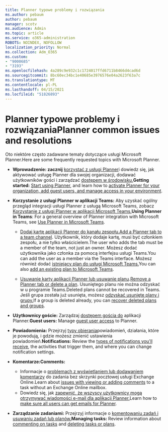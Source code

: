 ```yaml
---
title: Planner typowe problemy i rozwiązania
ms.author: pebaum
author: pebaum
manager: scotv
ms.audience: Admin
ms.topic: article
ms.service: o365-administration
ROBOTS: NOINDEX, NOFOLLOW
localization_priority: Normal
ms.collection: Adm_O365
ms.custom:
- "9000685"
- "3193"
ms.openlocfilehash: 4a289c9e932c1c1724017ffd6711b8466d4cad6d
ms.sourcegitcommit: 8bc60ec34bc1e40685e3976576e04a2623f63a7c
ms.translationtype: MT
ms.contentlocale: pl-PL
ms.lasthandoff: 04/15/2021
ms.locfileid: "51826893"
---
```

# <a name="planner-common-issues-and-resolutions"></a><span data-ttu-id="d1148-102">Planner typowe problemy i rozwiązania</span><span class="sxs-lookup"><span data-stu-id="d1148-102">Planner common issues and resolutions</span></span>

<span data-ttu-id="d1148-103">Oto niektóre często zadawane tematy dotyczące usługi Microsoft Planner.</span><span class="sxs-lookup"><span data-stu-id="d1148-103">Here are some frequently requested topics with Microsoft Planner.</span></span>
 
- <span data-ttu-id="d1148-104">**Wprowadzenie: zacznij** [korzystać z usługi Planner](https://support.office.com/article/microsoft-planner-help-4a9a13c6-3adf-4a60-a6fc-15c0b15e16fc)i dowiedz się, jak aktywować usługę Planner dla swojej organizacji, dodawać użytkowników gości i zarządzać [dostępem w środowisku.](https://docs.microsoft.com/office365/planner/planner-for-admins)</span><span class="sxs-lookup"><span data-stu-id="d1148-104">**Getting started:** [Start using Planner](https://support.office.com/article/microsoft-planner-help-4a9a13c6-3adf-4a60-a6fc-15c0b15e16fc), and learn how to [activate Planner for your organization, add guest users, and manage access in your environment](https://docs.microsoft.com/office365/planner/planner-for-admins).</span></span>

- <span data-ttu-id="d1148-105">**Korzystanie z usługi Planner w aplikacji Teams:** Aby uzyskać ogólny przegląd integracji usługi Planner z usługą Microsoft Teams, zobacz [Korzystanie z usługi Planner w aplikacji Microsoft Teams.](https://support.office.com/article/62798a9f-e8f7-4722-a700-27dd28a06ee0)</span><span class="sxs-lookup"><span data-stu-id="d1148-105">**Using Planner in Teams**: For a general overview of Planner integration with Microsoft Teams, see [Use Planner in Microsoft Teams](https://support.office.com/article/62798a9f-e8f7-4722-a700-27dd28a06ee0).</span></span>

     - <span data-ttu-id="d1148-106">[Dodaj kartę aplikacji Planner do kanału zespołu.](https://support.office.com/article/62798a9f-e8f7-4722-a700-27dd28a06ee0#bkmk_addaplannertabtoateamchannel)</span><span class="sxs-lookup"><span data-stu-id="d1148-106">[Add a Planner tab to a team channel](https://support.office.com/article/62798a9f-e8f7-4722-a700-27dd28a06ee0#bkmk_addaplannertabtoateamchannel).</span></span> <span data-ttu-id="d1148-107">Użytkownik, który dodaje kartę, musi być członkiem zespołu, a nie tylko właścicielem.</span><span class="sxs-lookup"><span data-stu-id="d1148-107">The user who adds the tab must be a member of the team, not just an owner.</span></span> <span data-ttu-id="d1148-108">Możesz dodać użytkownika jako członka za pomocą interfejsu usługi Teams.</span><span class="sxs-lookup"><span data-stu-id="d1148-108">You can add the user as a member via the Teams interface.</span></span> <span data-ttu-id="d1148-109">Możesz również dodać [istniejący plan do usługi Microsoft Teams.](https://techcommunity.microsoft.com/t5/Planner-Blog/Bringing-a-Plan-into-Microsoft-Teams/ba-p/57463)</span><span class="sxs-lookup"><span data-stu-id="d1148-109">You can also [add an existing plan to Microsoft Teams](https://techcommunity.microsoft.com/t5/Planner-Blog/Bringing-a-Plan-into-Microsoft-Teams/ba-p/57463).</span></span>

    - <span data-ttu-id="d1148-110">[Usuwanie karty aplikacji Planner lub usuwanie planu](https://support.office.com/article/62798a9f-e8f7-4722-a700-27dd28a06ee0#bkmk_removeaplannertabordeleteaplan).</span><span class="sxs-lookup"><span data-stu-id="d1148-110">[Remove a Planner tab or delete a plan](https://support.office.com/article/62798a9f-e8f7-4722-a700-27dd28a06ee0#bkmk_removeaplannertabordeleteaplan).</span></span> <span data-ttu-id="d1148-111">Usuniętego planu nie można odzyskać w u programie Teams.</span><span class="sxs-lookup"><span data-stu-id="d1148-111">Deleted plans cannot be recovered in Teams.</span></span> <span data-ttu-id="d1148-112">Jeśli grupa została już usunięta, możesz [odzyskać usunięte plany i grupy.](https://techcommunity.microsoft.com/t5/planner-blog/microsoft-planner-now-you-can-recover-deleted-plans-and-groups/ba-p/362242
)</span><span class="sxs-lookup"><span data-stu-id="d1148-112">If a group is deleted already, you can [recover deleted plans and groups](https://techcommunity.microsoft.com/t5/planner-blog/microsoft-planner-now-you-can-recover-deleted-plans-and-groups/ba-p/362242
).</span></span>
 
- <span data-ttu-id="d1148-113">**Użytkownicy goście:** Zarządzaj [dostępem gościa do](https://support.office.com/article/guest-access-in-microsoft-planner-cc5d7f96-dced-4da4-ab62-08c72d9759c6) aplikacji Planner.</span><span class="sxs-lookup"><span data-stu-id="d1148-113">**Guest users:** Manage [guest user access](https://support.office.com/article/guest-access-in-microsoft-planner-cc5d7f96-dced-4da4-ab62-08c72d9759c6) to Planner.</span></span>
 
- <span data-ttu-id="d1148-114">**Powiadomienia:** Przejrzyj [typy obierania](https://support.office.com/article/stay-on-top-of-tasks-and-plans-with-email-and-notifications-cce223d6-b0ae-43cf-a080-266e2414a859)powiadomień, działania, które je powodują, i gdzie możesz zmienić ustawienia powiadomień.</span><span class="sxs-lookup"><span data-stu-id="d1148-114">**Notifications:** Review the [types of notifications you'll receive](https://support.office.com/article/stay-on-top-of-tasks-and-plans-with-email-and-notifications-cce223d6-b0ae-43cf-a080-266e2414a859), the activities that trigger them, and where you can change notification settings.</span></span>
 
- <span data-ttu-id="d1148-115">**Komentarze:**</span><span class="sxs-lookup"><span data-stu-id="d1148-115">**Comments:**</span></span> 
   - <span data-ttu-id="d1148-116">Informacje o [problemach z wyświetlaniem lub dodawaniem komentarzy](https://docs.microsoft.com/office365/planner/planner-for-admins#can-people-in-my-organization-use-planner-if-they-dont-have-an-exchange-online-mailbox) do zadania bez skrzynki pocztowej usługi Exchange Online.</span><span class="sxs-lookup"><span data-stu-id="d1148-116">Learn about [issues with viewing or adding comments](https://docs.microsoft.com/office365/planner/planner-for-admins#can-people-in-my-organization-use-planner-if-they-dont-have-an-exchange-online-mailbox) to a task without an Exchange Online mailbox.</span></span>
   - <span data-ttu-id="d1148-117">Dowiedz się, jak [zapewnić, że wszyscy użytkownicy mogą otrzymywać wiadomości e-mail dla aplikacji Planner.](https://docs.microsoft.com/office365/planner/planner-for-admins#how-do-i-make-sure-all-my-users-can-get-emails-forplanner)</span><span class="sxs-lookup"><span data-stu-id="d1148-117">Learn how to [make sure all users can get emails for Planner](https://docs.microsoft.com/office365/planner/planner-for-admins#how-do-i-make-sure-all-my-users-can-get-emails-forplanner).</span></span>

- <span data-ttu-id="d1148-118">**Zarządzanie zadaniami:** Przejrzyj informacje o [komentowaniu zadań i](https://support.office.com/article/comment-on-tasks-in-microsoft-planner-fd4aedde-7785-4cd0-96ee-122fbc9140e1) [usuwaniu zadań lub planów.](https://support.office.com/article/delete-a-task-or-plan-39e10e78-13f0-446d-94cd-9e562648497a)</span><span class="sxs-lookup"><span data-stu-id="d1148-118">**Managing tasks:** Review information about [commenting on tasks](https://support.office.com/article/comment-on-tasks-in-microsoft-planner-fd4aedde-7785-4cd0-96ee-122fbc9140e1) and [deleting tasks or plans](https://support.office.com/article/delete-a-task-or-plan-39e10e78-13f0-446d-94cd-9e562648497a).</span></span>
